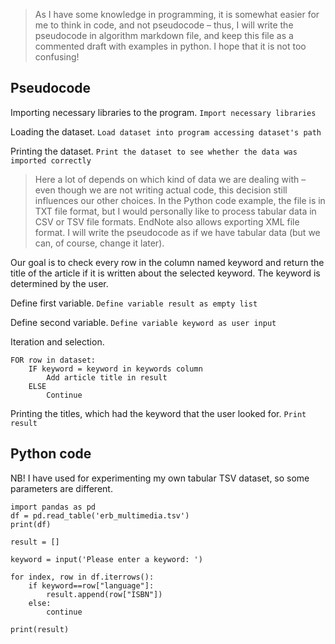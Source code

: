 > As I have some knowledge in programming, it is somewhat easier for me to think in code, and not pseudocode – thus, I will write the pseudocode in algorithm markdown file, and keep this file as a commented draft with examples in python. I hope that it is not too confusing!

## Pseudocode

Importing necessary libraries to the program.
`Import necessary libraries`

Loading the dataset.
`Load dataset into program accessing dataset's path`

Printing the dataset.
`Print the dataset to see whether the data was imported correctly`

> Here a lot of depends on which kind of data we are dealing with – even though we are not writing actual code, this decision still influences our other choices. In the Python code example, the file is in TXT file format, but I would personally like to process tabular data in CSV or TSV file formats. EndNote also allows exporting XML file format. I will write the pseudocode as if we have tabular data (but we can, of course, change it later).

Our goal is to check every row in the column named keyword and return the title of the article if it is written about the selected keyword. The keyword is determined by the user.

Define first variable.
`Define variable result as empty list`
 
Define second variable.
`Define variable keyword as user input`

Iteration and selection.
```
FOR row in dataset:
    IF keyword = keyword in keywords column
        Add article title in result
    ELSE 
        Continue
```

Printing the titles, which had the keyword that the user looked for.
`Print result`

## Python code
NB! I have used for experimenting my own tabular TSV dataset, so some parameters are different.

```
import pandas as pd
df = pd.read_table('erb_multimedia.tsv')
print(df)

result = []

keyword = input('Please enter a keyword: ')

for index, row in df.iterrows():
    if keyword==row["language"]:
        result.append(row["ISBN"])
    else:
        continue

print(result)
```